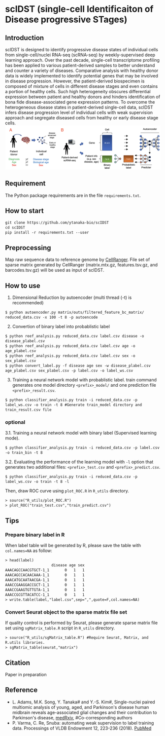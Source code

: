 # scIDST (single-cell Identificaiton of Disease progressive STages)
## Introduction
scIDST is designed to identify progressive disease states of individual cells from single-cell/nuclei RNA-seq (scRNA-seq) by weekly-supervised deep learning approach. Over the past decade, single-cell transcriptome profiling has been applied to various patient-derived samples to better understand and counter a variety of diseases. Comparative analysis with healthy donor data is widely implemented to identify potential genes that may be involved in disease progression. However, the patient-derived biospecimen is composed of mixture of cells in different disease stages and even contains a portion of healthy cells. Such high heterogeneity obscures differential expression between patient and healthy donors and hinders identification of bona fide disease-associated gene expression patterns. To overcome the heterogeneous disease states in patient-derived single-cell data, scIDST infers disease progression level of individual cells with weak supervision approach and segregate diseased cells from healthy or early disease stage cells. 
![alt text](model.png)

## Requirement
The Python package requirements are in the file `requirements.txt`.

## How to start
```{r eval=FALSE}
git clone https://github.com/ytanaka-bio/scIDST
cd scIDST
pip install -r requirements.txt --user
```
## Preprocessing
Map raw sequence data to reference genome by [CellRanger](https://support.10xgenomics.com/single-cell-gene-expression/software/pipelines/latest/what-is-cell-ranger). File set of sparse matrix generated by CellRanger (matrix.mtx.gz, features.tsv.gz, and barcodes.tsv.gz) will be used as input of scIDST.

## How to use
1. Dimensional Reduction by autoencoder (multi thread (-t) is recommended)
```{r eval=FALSE}
$ python autoencoder.py matrix/outs/filtered_feature_bc_matrix/ reduced_data.csv -x 100 -t 8 -p autoencode
```
2. Convertion of binary label into probablistic label
```{r eval=FALSE}
$ python reef_analysis.py reduced_data.csv label.csv disease -o disease_plabel.csv
$ python reef_analysis.py reduced_data.csv label.csv age -o age_plabel.csv
$ python reef_analysis.py reduced_data.csv label.csv sex -o sex_plabel.csv
$ python convert_label.py -f disease age sex -w disease_plabel.csv age_plabel.csv sex_plabel.csv -p label.csv -o label_ws.csv
```
3. Training a neural network model with probablistic label. train command generates one model directory `<prefix>_model/` and one prediction file `<prefix>_result.csv`.
```{r eval=FALSE}
$ python classifier_analysis.py train -i reduced_data.csv -p label_ws.csv -o train -t 8 #Generate train_model directory and train_result.csv file
```
### optional
3.1. Training a neural network model with binary label (Supervised learning mode).
```{r eval=FALSE}
$ python classifier_analysis.py train -i reduced_data.csv -p label.csv -o train_bin -t 8 
```
3.2. Evaluating the performance of the learning model with `-l` option that generates two additional files: `<prefix>_test.csv` and `<prefix>_predict.csv`.
```{r eval=FALSE}
$ python classifier_analysis.py train -i reduced_data.csv -p label_ws.csv -o train -t 8 -l 
```
Then, draw ROC curve using `plot_ROC.R` in `R_utils` directory.
```{r eval=FALSE}
> source("R_utils/plot_ROC.R")
> plot_ROC("train_test.csv","train_predict.csv")
```

## Tips
### Prepare binary label in R
When label table will be generated by R, please save the table with `col.names=NA` as follow:
```{r eval=FALSE}
> head(label)
                     disease age sex
AAACAGCCAACGTGCT-1_1       0   1   1
AAACAGCCACAACAAA-1_1       0   1   1
AAACATGCAATAACGA-1_1       0   1   1
AAACCGAAGGACCGCT-1_1       0   1   1
AAACCGAAGTGTTGTA-1_1       0   1   1
AAACCGCGTTACATCC-1_1       0   1   1
> write.table(label,"label.csv",sep=",",quote=F,col.names=NA)
```
### Convert Seurat object to the sparse matrix file set
If quality control is performed by Seurat, please generate sparse matrix file set using `sgMatrix_table.R` script in `R_utils` directory.
```{r eval=FALSE}
> source("R_utils/sgMatrix_table.R") #Require Seurat, Matrix, and R.utils libraries.
> sgMatrix_table(seurat,"matrix")
```

## Citation
Paper in preparation

## Reference
- L. Adams, M.K. Song, Y. Tanaka# and Y.-S. Kim#, Single-nuclei paired multiomic analysis of young, aged, and Parkinson's disease human midbrain reveals age-associated glial changes and their contribution to Parkinson's disease, [medRxiv](https://www.medrxiv.org/content/10.1101/2022.01.18.22269350v4), #Co-corresponding authors
- P. Varma, C. Re, Snuba: automating weak supervision to label training data. Processings of VLDB Endowment 12, 223-236 (2018). [PubMed](https://pubmed.ncbi.nlm.nih.gov/31777681/)
